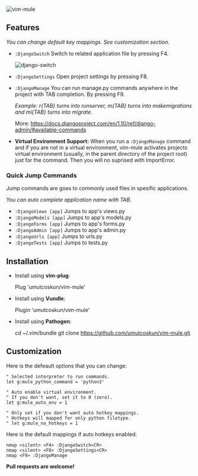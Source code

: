 ![vim-mule](http://oi67.tinypic.com/2qixz0z.jpg)


## Features
_You can change default key mappings. See customization section._

* `:DjangoSwitch` Switch to related application file by pressing F4.

  ![django-switch](http://oi67.tinypic.com/4jx6x1.jpg)

* `:DjangoSettings` Open project settings by pressing F8.

* `:DjangoManage` You can run manage.py commands anywhere in the project  with TAB completion. By pressing F9.

  _Example: r{TAB} turns into runserver, m{TAB} turns into makemigrations and mi{TAB} turns into migrate._

  More: https://docs.djangoproject.com/en/1.10/ref/django-admin/#available-commands

* **Virtual Environment Support:** When you run a `:DjangoManage` command and if you are not in a virtual environment, vim-mule activates projects virtual environment (usually, in the parent directory of the project root) just for the command. Then you will no suprised with ImportError.



### Quick Jump Commands
Jump commands are goes to commonly used files in spesific applications.

_You can auto complete application name with TAB._

* `:DjangoViews [app]` Jumps to app's views.py
* `:DjangoModels [app]` Jumps to app's models.py
* `:DjangoForms [app]` Jumps to app's forms.py
* `:DjangoAdmin [app]` Jumps to app's admin.py
* `:DjangoUrls [app]` Jumps to urls.py
* `:DjangoTests [app]` Jumps to tests.py


## Installation
* Install using **vim-plug**:


    Plug 'umutcoskun/vim-mule'


* Install using **Vundle**:


    Plugin 'umutcoskun/vim-mule'


* Install using **Pathogen**:


    cd ~/.vim/bundle
    git clone https://github.com/umutcoskun/vim-mule.git


## Customization
Here is the defeault options that you can change:

    " Selected interpreter to run commands.
    let g:mule_python_command = 'python3'

    " Auto enable virtual environment.
    " If you don't want, set it to 0 (zero).
    let g:mule_auto_env = 1

    " Only set if you don't want auto hotkey mappings.
    " Hotkeys will mapped for only python filetype.
    " let g:mule_no_hotkeys = 1


Here is the default mappings if auto hotkeys enabled:

    nmap <silent> <F4> :DjangoSwitch<CR>
    nmap <silent> <F8> :DjangoSettings<CR>
    nmap <F9> :DjangoManage 


**Pull requests are welcome!**
